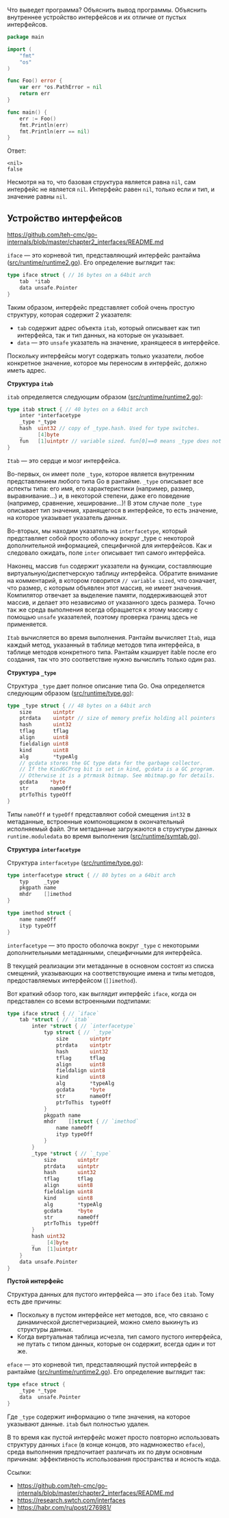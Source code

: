 Что выведет программа? Объяснить вывод программы. Объяснить внутреннее устройство интерфейсов и их отличие от пустых интерфейсов.

```go
package main

import (
	"fmt"
	"os"
)

func Foo() error {
	var err *os.PathError = nil
	return err
}

func main() {
	err := Foo()
	fmt.Println(err)
	fmt.Println(err == nil)
}
```

Ответ:
```
<nil>
false
```

Несмотря на то, что базовая структура является равна `nil`, сам интерфейс не является `nil`. Интерфейс равен `nil`, только если и тип, и значение равны `nil`.

## Устройство интерфейсов
https://github.com/teh-cmc/go-internals/blob/master/chapter2_interfaces/README.md

`iface` — это корневой тип, представляющий интерфейс рантайма ([src/runtime/runtime2.go](https://github.com/golang/go/blob/e822b1e26e20ef1c76672c0b77b0fd8a97a1fe84/src/runtime/runtime2.go#L202)).
Его определение выглядит так:

```go
type iface struct { // 16 bytes on a 64bit arch
    tab  *itab
    data unsafe.Pointer
}
```

Таким образом, интерфейс представляет собой очень простую структуру, которая содержит 2 указателя:
- `tab` содержит адрес объекта `itab`, который описывает как тип интерфейса, так и тип данных, на которые он указывает.
- `data` — это `unsafe` указатель на значение, хранящееся в интерфейсе.

Поскольку интерфейсы могут содержать только указатели, любое конкретное значение, которое мы переносим в интерфейс, должно иметь адрес.

**Структура `itab`**

`itab` определяется следующим образом ([src/runtime/runtime2.go](https://github.com/golang/go/blob/e822b1e26e20ef1c76672c0b77b0fd8a97a1fe84/src/runtime/runtime2.go#L902=)):

```go
type itab struct { // 40 bytes on a 64bit arch
    inter *interfacetype
    _type *_type
    hash  uint32 // copy of _type.hash. Used for type switches.
    _     [4]byte
    fun   [1]uintptr // variable sized. fun[0]==0 means _type does not implement inter.
}
```

`Itab` — это сердце и мозг интерфейса.

Во-первых, он имеет поле `_type`, которое является внутренним представлением любого типа Go в рантайме.
`_type` описывает все аспекты типа: его имя, его характеристики (например, размер, выравнивание...) и, в некоторой степени, даже его поведение (например, сравнение, хеширование...)!
В этом случае поле `_type` описывает тип значения, хранящегося в интерфейсе, то есть значение, на которое указывает указатель данных.

Во-вторых, мы находим указатель на `interfacetype`, который представляет собой просто оболочку вокруг _type с некоторой дополнительной информацией, специфичной для интерфейсов.
Как и следовало ожидать, поле `inter` описывает тип самого интерфейса.

Наконец, массив `fun` содержит указатели на функции, составляющие виртуальную/диспетчерскую таблицу интерфейса.
Обратите внимание на комментарий, в котором говорится `// variable sized`, что означает, что размер, с которым объявлен этот массив, не имеет значения.
Компилятор отвечает за выделение памяти, поддерживающей этот массив, и делает это независимо от указанного здесь размера. Точно так же среда выполнения всегда обращается к этому массиву с помощью `unsafe` указателей, поэтому проверка границ здесь не применяется.

`Itab` вычисляется во время выполнения. Рантайм вычисляет `Itab`, ища каждый метод, указанный в таблице методов типа интерфейса, в таблице методов конкретного типа. Рантайм кэширует itable после его создания, так что это соответствие нужно вычислить только один раз.

**Структура `_type`**

Структура `_type` дает полное описание типа Go. Она определяется следующим образом ([src/runtime/type.go](https://github.com/golang/go/blob/e822b1e26e20ef1c76672c0b77b0fd8a97a1fe84/src/runtime/type.go#L35)):

```go
type _type struct { // 48 bytes on a 64bit arch
    size       uintptr
    ptrdata    uintptr // size of memory prefix holding all pointers
    hash       uint32
    tflag      tflag
    align      uint8
    fieldalign uint8
    kind       uint8
    alg        *typeAlg
    // gcdata stores the GC type data for the garbage collector.
    // If the KindGCProg bit is set in kind, gcdata is a GC program.
    // Otherwise it is a ptrmask bitmap. See mbitmap.go for details.
    gcdata    *byte
    str       nameOff
    ptrToThis typeOff
}
```

Типы `nameOff` и `typeOff` представляют собой смещения `int32` в метаданные, встроенные компоновщиком в окончательный исполняемый файл. Эти метаданные загружаются в структуры данных `runtime.moduledata` во время выполнения ([src/runtime/symtab.go](https://github.com/golang/go/blob/e822b1e26e20ef1c76672c0b77b0fd8a97a1fe84/src/runtime/type.go#L35)).

**Структура `interfacetype`**

Структура `interfacetype` ([src/runtime/type.go](https://github.com/golang/go/blob/e822b1e26e20ef1c76672c0b77b0fd8a97a1fe84/src/runtime/type.go#L350)):

```go
type interfacetype struct { // 80 bytes on a 64bit arch
    typ     _type
    pkgpath name
    mhdr    []imethod
}

type imethod struct {
    name nameOff
    ityp typeOff
}
```

`interfacetype` — это просто оболочка вокруг `_type` с некоторыми дополнительными метаданными, специфичными для интерфейса.

В текущей реализации эти метаданные в основном состоят из списка смещений, указывающих на соответствующие имена и типы методов, предоставляемых интерфейсом (`[]imethod`).

Вот краткий обзор того, как выглядит интерфейс `iface`, когда он представлен со всеми встроенными подтипами:

```go
type iface struct { // `iface`
    tab *struct { // `itab`
        inter *struct { // `interfacetype`
            typ struct { // `_type`
                size       uintptr
                ptrdata    uintptr
                hash       uint32
                tflag      tflag
                align      uint8
                fieldalign uint8
                kind       uint8
                alg        *typeAlg
                gcdata     *byte
                str        nameOff
                ptrToThis  typeOff
            }
            pkgpath name
            mhdr    []struct { // `imethod`
                name nameOff
                ityp typeOff
            }
        }
        _type *struct { // `_type`
            size       uintptr
            ptrdata    uintptr
            hash       uint32
            tflag      tflag
            align      uint8
            fieldalign uint8
            kind       uint8
            alg        *typeAlg
            gcdata     *byte
            str        nameOff
            ptrToThis  typeOff
        }
        hash uint32
        _    [4]byte
        fun  [1]uintptr
    }
    data unsafe.Pointer
}
```

**Пустой интерфейс**

Структура данных для пустого интерфейса — это `iface` без `itab`. Тому есть две причины:

- Поскольку в пустом интерфейсе нет методов, все, что связано с динамической диспетчеризацией, можно смело выкинуть из структуры данных.
- Когда виртуальная таблица исчезла, тип самого пустого интерфейса, не путать с типом данных, которые он содержит, всегда один и тот же.

`eface` — это корневой тип, представляющий пустой интерфейс в рантайме ([src/runtime/runtime2.go](https://github.com/golang/go/blob/e822b1e26e20ef1c76672c0b77b0fd8a97a1fe84/src/runtime/runtime2.go#L207)).
Его определение выглядит так:

```go
type eface struct {
	_type *_type
	data  unsafe.Pointer
}
```

Где `_type` содержит информацию о типе значения, на которое указывают данные.
`itab` был полностью удален.

В то время как пустой интерфейс может просто повторно использовать структуру данных `iface` (в конце концов, это надмножество `eface`), среда выполнения предпочитает различать их по двум основным причинам: эффективность использования пространства и ясность кода.

Ссылки:

- https://github.com/teh-cmc/go-internals/blob/master/chapter2_interfaces/README.md
- https://research.swtch.com/interfaces
- https://habr.com/ru/post/276981/